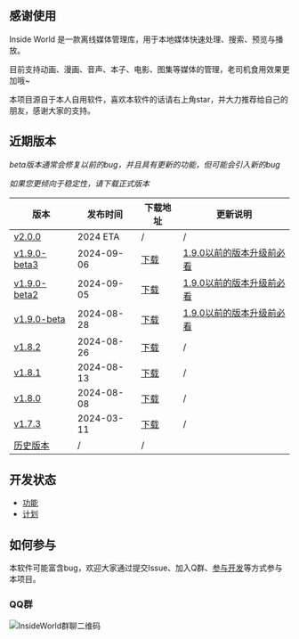 ## 感谢使用

Inside World 是一款离线媒体管理库，用于本地媒体快速处理、搜索、预览与播放。

目前支持动画、漫画、音声、本子、电影、图集等媒体的管理，老司机食用效果更加哦~

本项目源自于本人自用软件，喜欢本软件的话请右上角star，并大力推荐给自己的朋友，感谢大家的支持。


## 近期版本

*beta版本通常会修复以前的bug，并且具有更新的功能，但可能会引入新的bug*

*如果您更倾向于稳定性，请下载正式版本*

| 版本 | 发布时间 | 下载地址 | 更新说明 |
| ------------- | ------------- | ------------- | ------------- |
| [v2.0.0](https://github.com/anobaka/InsideWorld/milestone/51) | 2024 ETA | / | / |
| [v1.9.0-beta3](./CHANGELOG.md) | 2024-09-06 | [下载](https://cdn-public.anobaka.com/app/bakabase/inside-world-dev-test/1.9.0-beta3/installer/Bakabase.zip) | [1.9.0以前的版本升级前必看](/guide/v190/v1.9.0) |
| [v1.9.0-beta2](./CHANGELOG.md) | 2024-09-05 | [下载](https://cdn-public.anobaka.com/app/bakabase/inside-world-dev-test/1.9.0-beta2/installer/Bakabase.zip) | [1.9.0以前的版本升级前必看](/guide/v190/v1.9.0) |
| [v1.9.0-beta](./CHANGELOG.md) | 2024-08-28 | [下载](https://cdn-public.anobaka.com/app/bakabase/inside-world-dev-test/1.9.0-beta/installer/Bakabase.zip) | [1.9.0以前的版本升级前必看](/guide/v190/v1.9.0) |
| [v1.8.2](./CHANGELOG.md) | 2024-08-26 | [下载](https://cdn-public.anobaka.com/app/bakabase/inside-world/1.8.2/installer/Bakabase.InsideWorld.zip) | / |
| [v1.8.1](./CHANGELOG.md) | 2024-08-13 | [下载](https://cdn-public.anobaka.com/app/bakabase/inside-world/1.8.1/installer/Bakabase.InsideWorld.zip) | / |
| [v1.8.0](./CHANGELOG.md) | 2024-08-08 | [下载](https://cdn-public.anobaka.com/app/bakabase/inside-world/1.8.0/installer/Bakabase.InsideWorld.zip) | / |
| [v1.7.3](./CHANGELOG.md) | 2024-03-11 | [下载](https://cdn-public.anobaka.com/app/bakabase/inside-world/1.7.3/installer/Bakabase.InsideWorld.zip) | / |
| [历史版本](https://github.com/anobaka/InsideWorld/releases) | / | / |

## 开发状态

+ [功能](https://github.com/Bakabase/InsideWorld/milestones)
+ [计划](https://github.com/Bakabase/InsideWorld/projects/1)

## 如何参与

本软件可能富含bug，欢迎大家通过提交Issue、加入Q群、[参与开发](/dev)等方式参与本项目。

### QQ群

![InsideWorld群聊二维码](https://user-images.githubusercontent.com/2888789/146117768-7d92af78-37ca-426e-a820-97b896b591eb.png)